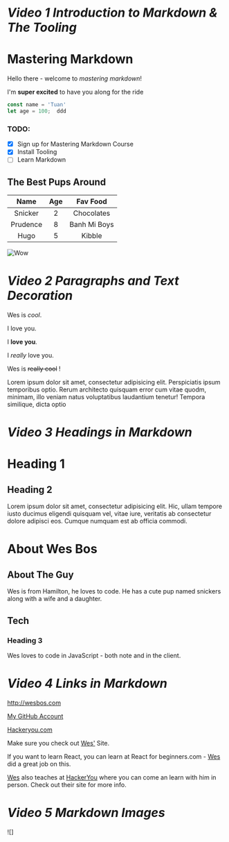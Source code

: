 
# __*Video 1 Introduction to Markdown & The Tooling*__
# Mastering Markdown

Hello there - welcome to _mastering markdown_!

I'm **super excited** to have you along for the ride

```javascript
const name = 'Tuan'
let age = 100;  ddd
```

### TODO:
* [x] Sign up for Mastering Markdown Course
* [x] Install Tooling
* [ ] Learn Markdown

## The Best Pups Around

| Name | Age | Fav Food     |
|:----:|:---:|:------------:|
|Snicker|2|Chocolates|
|Prudence|8|Banh Mi Boys |
|Hugo|5|Kibble|

![Wow](https://unsplash.it/800/200?image=1011)

# *__Video 2 Paragraphs and Text Decoration__*

Wes is _cool_.

I love you.

I **love you**.

I _really_ love you.

Wes is ~~really cool~~ !

Lorem ipsum dolor sit amet, consectetur adipisicing elit. Perspiciatis ipsum temporibus optio. Rerum architecto quisquam error cum vitae quodm, minimam, illo veniam natus voluptatibus laudantium tenetur! Tempora similique, dicta optio

# *__Video 3 Headings in Markdown__*

Heading 1
=========

Heading 2
---------

Lorem ipsum dolor sit amet, consectetur adipisicing elit. Hic, ullam tempore iusto ducimus eligendi quisquam vel, vitae iure, veritatis ab consectetur dolore adipisci eos.
Cumque numquam est ab officia commodi.

# About Wes Bos 

## About The Guy 
Wes is from Hamilton, he loves to code. He has a cute pup named snickers along with a wife and a daughter.

## Tech

### Heading 3
Wes loves to code in JavaScript - both note and in the client.

# *__Video 4 Links in Markdown__*
<http://wesbos.com>

[My GitHub Account](https://github.com/eragontuan1998) 

[Hackeryou.com][hack]

Make sure you check out [Wes'][1] Site.

If you want to learn React, you can learn at React for beginners.com - [Wes][1] did a great job on this. 

[Wes][1] also teaches at [HackerYou][hack] where you can come an learn with him in person. Check out their site for more info.

[1]: http://wesbos.com

[hack]: http://hackeryou.com "This is where wes teaches"

# __*Video 5 Markdown Images*__
![] 